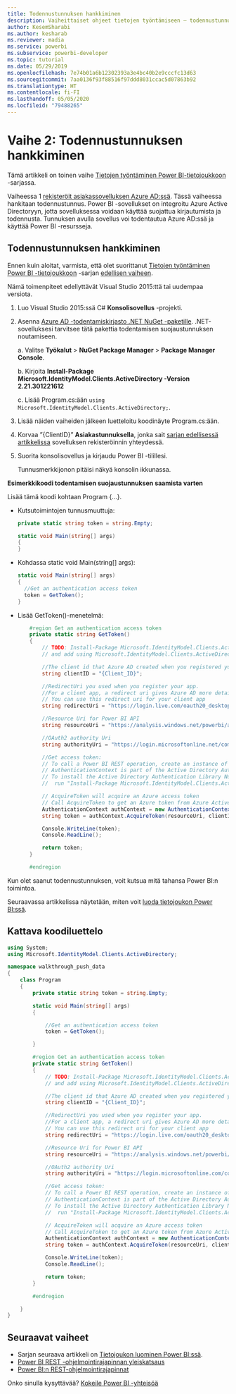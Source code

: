 ```yaml
---
title: Todennustunnuksen hankkiminen
description: Vaiheittaiset ohjeet tietojen työntämiseen – todennustunnuksen hankkiminen
author: KesemSharabi
ms.author: kesharab
ms.reviewer: madia
ms.service: powerbi
ms.subservice: powerbi-developer
ms.topic: tutorial
ms.date: 05/29/2019
ms.openlocfilehash: 7e74b01a6b12302393a3e4bc40b2e9cccfc13d63
ms.sourcegitcommit: 7aa0136f93f88516f97ddd8031ccac5d07863b92
ms.translationtype: HT
ms.contentlocale: fi-FI
ms.lasthandoff: 05/05/2020
ms.locfileid: "79488265"
---
```

# <a name="step-2-get-an-authentication-access-token"></a>Vaihe 2: Todennustunnuksen hankkiminen

Tämä artikkeli on toinen vaihe [Tietojen työntäminen Power BI-tietojoukkoon](walkthrough-push-data.md) -sarjassa.

Vaiheessa 1 [rekisteröit asiakassovelluksen Azure AD:ssä](../embedded/register-app.md). Tässä vaiheessa hankitaan todennustunnus. Power BI -sovellukset on integroitu Azure Active Directoryyn, jotta sovelluksessa voidaan käyttää suojattua kirjautumista ja todennusta. Tunnuksen avulla sovellus voi todentautua Azure AD:ssä ja käyttää Power BI -resursseja.

## <a name="get-an-authentication-access-token"></a>Todennustunnuksen hankkiminen

Ennen kuin aloitat, varmista, että olet suorittanut [Tietojen työntäminen Power BI -tietojoukkoon](../embedded/register-app.md) -sarjan [edellisen vaiheen](walkthrough-push-data.md). 

Nämä toimenpiteet edellyttävät Visual Studio 2015:ttä tai uudempaa versiota.

1. Luo Visual Studio 2015:ssä C# **Konsolisovellus** -projekti.

2. Asenna [Azure AD -todentamiskirjasto .NET NuGet -paketille](https://www.nuget.org/packages/Microsoft.IdentityModel.Clients.ActiveDirectory/2.22.302111727). .NET-sovelluksesi tarvitsee tätä pakettia todentamisen suojaustunnuksen noutamiseen. 

     a. Valitse **Työkalut** > **NuGet Package Manager** > **Package Manager Console**.

     b. Kirjoita **Install-Package Microsoft.IdentityModel.Clients.ActiveDirectory -Version 2.21.301221612**

     c. Lisää Program.cs:ään `using Microsoft.IdentityModel.Clients.ActiveDirectory;`.

3. Lisää näiden vaiheiden jälkeen luetteloitu koodinäyte Program.cs:ään.

4. Korvaa ”{ClientID}” **Asiakastunnuksella**, jonka sait [sarjan edellisessä artikkelissa](../embedded/register-app.md) sovelluksen rekisteröinnin yhteydessä.

5. Suorita konsolisovellus ja kirjaudu Power BI -tilillesi. 

   Tunnusmerkkijonon pitäisi näkyä konsolin ikkunassa.

**Esimerkkikoodi todentamisen suojaustunnuksen saamista varten**

Lisää tämä koodi kohtaan Program {...}.

* Kutsutoimintojen tunnusmuuttuja: 
  
  ```csharp
  private static string token = string.Empty;
  
  static void Main(string[] args)
  {
  }
  ```
* Kohdassa static void Main(string[] args):
  
  ```csharp
  static void Main(string[] args)
  {
    //Get an authentication access token
    token = GetToken();
  }
  ```
* Lisää GetToken()-menetelmä:

```csharp
       #region Get an authentication access token
       private static string GetToken()
       {
           // TODO: Install-Package Microsoft.IdentityModel.Clients.ActiveDirectory -Version 2.21.301221612
           // and add using Microsoft.IdentityModel.Clients.ActiveDirectory

           //The client id that Azure AD created when you registered your client app.
           string clientID = "{Client_ID}";

           //RedirectUri you used when you register your app.
           //For a client app, a redirect uri gives Azure AD more details on the application that it will authenticate.
           // You can use this redirect uri for your client app
           string redirectUri = "https://login.live.com/oauth20_desktop.srf";

           //Resource Uri for Power BI API
           string resourceUri = "https://analysis.windows.net/powerbi/api";

           //OAuth2 authority Uri
           string authorityUri = "https://login.microsoftonline.net/common/";

           //Get access token:
           // To call a Power BI REST operation, create an instance of AuthenticationContext and call AcquireToken
           // AuthenticationContext is part of the Active Directory Authentication Library NuGet package
           // To install the Active Directory Authentication Library NuGet package in Visual Studio,
           //  run "Install-Package Microsoft.IdentityModel.Clients.ActiveDirectory" from the nuget Package Manager Console.

           // AcquireToken will acquire an Azure access token
           // Call AcquireToken to get an Azure token from Azure Active Directory token issuance endpoint
           AuthenticationContext authContext = new AuthenticationContext(authorityUri);
           string token = authContext.AcquireToken(resourceUri, clientID, new Uri(redirectUri)).AccessToken;

           Console.WriteLine(token);
           Console.ReadLine();

           return token;
       }

       #endregion
```

Kun olet saanut todennustunnuksen, voit kutsua mitä tahansa Power BI:n toimintoa.

Seuraavassa artikkelissa näytetään, miten voit [luoda tietojoukon Power BI:ssä](walkthrough-push-data-create-dataset.md).


## <a name="complete-code-listing"></a>Kattava koodiluettelo

```csharp
using System;
using Microsoft.IdentityModel.Clients.ActiveDirectory;

namespace walkthrough_push_data
{
    class Program
    {
        private static string token = string.Empty;

        static void Main(string[] args)
        {

            //Get an authentication access token
            token = GetToken();

        }

        #region Get an authentication access token
        private static string GetToken()
        {
            // TODO: Install-Package Microsoft.IdentityModel.Clients.ActiveDirectory -Version 2.21.301221612
            // and add using Microsoft.IdentityModel.Clients.ActiveDirectory

            //The client id that Azure AD created when you registered your client app.
            string clientID = "{Client_ID}";

            //RedirectUri you used when you register your app.
            //For a client app, a redirect uri gives Azure AD more details on the application that it will authenticate.
            // You can use this redirect uri for your client app
            string redirectUri = "https://login.live.com/oauth20_desktop.srf";

            //Resource Uri for Power BI API
            string resourceUri = "https://analysis.windows.net/powerbi/api";

            //OAuth2 authority Uri
            string authorityUri = "https://login.microsoftonline.com/common/";

            //Get access token:
            // To call a Power BI REST operation, create an instance of AuthenticationContext and call AcquireToken
            // AuthenticationContext is part of the Active Directory Authentication Library NuGet package
            // To install the Active Directory Authentication Library NuGet package in Visual Studio,
            //  run "Install-Package Microsoft.IdentityModel.Clients.ActiveDirectory" from the nuget Package Manager Console.

            // AcquireToken will acquire an Azure access token
            // Call AcquireToken to get an Azure token from Azure Active Directory token issuance endpoint
            AuthenticationContext authContext = new AuthenticationContext(authorityUri);
            string token = authContext.AcquireToken(resourceUri, clientID, new Uri(redirectUri)).AccessToken;

            Console.WriteLine(token);
            Console.ReadLine();

            return token;
        }

        #endregion

    }
}
```



## <a name="next-steps"></a>Seuraavat vaiheet

* Sarjan seuraava artikkeli on [Tietojoukon luominen Power BI:ssä](walkthrough-push-data-create-dataset.md).
* [Power BI REST -ohjelmointirajapinnan yleiskatsaus](overview-of-power-bi-rest-api.md)  
* [Power BI:n REST-ohjelmointirajapinnat](https://docs.microsoft.com/rest/api/power-bi/)  

Onko sinulla kysyttävää? [Kokeile Power BI -yhteisöä](https://community.powerbi.com/)